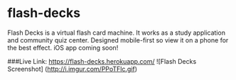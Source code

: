 # flash-decks
Flash Decks is a virtual flash card machine. It works as a study application and community quiz center. Designed mobile-first so view it on a phone for the best effect. iOS app coming soon!

###Live Link: https://flash-decks.herokuapp.com/
![Flash Decks Screenshot]
(http://i.imgur.com/PPoTFlc.gif)

